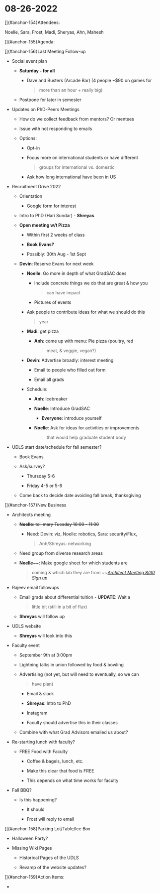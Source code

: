 # 08-26-2022

[]{#anchor-154}Attendees:

Noelle, Sara, Frost, Madi, Sheryas, Ahn, Mahesh

[]{#anchor-155}Agenda:

[]{#anchor-156}Last Meeting Follow-up

-   Social event plan

    -   **Saturday - for all**

        -   Dave and Busters (Arcade Bar) (4 people \~\$90 on games for
            > more than an hour + really big)

    -   Postpone for later in semester

-   Updates on PhD-Peers Meetings

    -   How do we collect feedback from mentors? Or mentees

    -   Issue with not responding to emails

    -   Options:

        -   Opt-in

        -   Focus more on international students or have different
            > groups for international vs. domestic

        -   Ask how long international have been in US

-   Recruitment Drive 2022

    -   Orientation

        -   Google form for interest

    -   Intro to PhD (Hari Sundar) - **Shreyas**

    -   **Open meeting w/t Pizza**

        -   Within first 2 weeks of class

        -   **Book Evans?**

        -   Possibly: 30th Aug - 1st Sept

    -   **Devin**: Reserve Evans for next week

        -   **Noelle**: Go more in depth of what GradSAC does

            -   Include concrete things we do that are great & how you
                > can have impact

            -   Pictures of events

        -   Ask people to contribute ideas for what we should do this
            > year

        -   **Madi**: get pizza

            -   **Anh**: come up with menu: Pie pizza (poultry, red
                > meat, & veggie, vegan?)

        -   **Devin**: Advertise broadly: interest meeting

            -   Email to people who filled out form

            -   Email all grads

        -   Schedule:

            -   **Anh**: Icebreaker

            -   **Noelle**: Introduce GradSAC

                -   **Everyone**: introduce yourself

            -   **Noelle**: Ask for ideas for activities or improvements
                > that would help graduate student body

-   UDLS start date/schedule for fall semester?

    -   Book Evans

    -   Ask/survey?

        -   Thursday 5-6

        -   Friday 4-5 or 5-6

    -   Come back to decide date avoiding fall break, thanksgiving

[]{#anchor-157}New Business

-   Architects meeting

    -   **~~Noelle~~**~~: tell mary Tuesday 10:00 - 11:00~~

        -   Need: Devin: viz, Noelle: robotics, Sara: security/Flux,
            > Anh/Shreyas: networking

    -   Need group from diverse research areas

    -   **~~Noelle~~**~~: Make google sheet for which students are
        > coming & which lab they are from ~~[*Architect Meeting 8/30
        > Sign
        > up*](https://docs.google.com/spreadsheets/d/1x-wSLe1DsNxxfwoEurxko6YCwDiATOn88WQqE-C5EDk/edit?usp=sharing)

-   Rajeev email followups

    -   Email grads about differential tuition - **UPDATE**: Wait a
        > little bit (still in a bit of flux)

    -   **Shreyas** will follow up

-   UDLS website

    -   **Shreyas** will look into this

-   Faculty event

    -   September 9th at 3:00pm

    -   Lightning talks in union followed by food & bowling

    -   Advertising (not yet, but will need to eventually, so we can
        > have plan)

        -   Email & slack

        -   **Shreyas**: Intro to PhD

        -   Instagram

        -   Faculty should advertise this in their classes

    -   Combine with what Grad Advisors emailed us about?

-   Re-starting lunch with faculty?

    -   FREE Food with Faculty

        -   Coffee & bagels, lunch, etc.

        -   Make this clear that food is FREE

        -   This depends on what time works for faculty

-   Fall BBQ?

    -   Is this happening?

        -   It should

        -   Frost will reply to email

[]{#anchor-158}Parking Lot/Table/Ice Box

-   Halloween Party?

-   Missing Wiki Pages

    -   Historical Pages of the UDLS

    -   Revamp of the website updates?

[]{#anchor-159}Action Items:

-   

